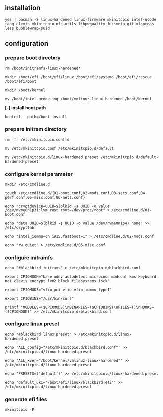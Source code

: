 ## installation

```
yes | pacman -S linux-hardened linux-firmware mkinitcpio intel-ucode tang clevis mkinitcpio-nfs-utils libpwquality luksmeta git xfsprogs less bubblewrap-suid 
```



## configuration

### prepare boot directory

```
rm /boot/initramfs-linux-hardened*
```

```
mkdir /boot/efi /boot/efi/linux /boot/efi/systemd /boot/efi/rescue /boot/efi/boot
```

```
mkdir /boot/kernel
```

```
mv /boot/intel-ucode.img /boot/vmlinuz-linux-hardened /boot/kernel
```


**[-] install boot path**

```
bootctl --path=/boot install
```



###  prepare initram directory

```
rm -fr /etc/mkinitcpio.conf.d
```

```
mv /etc/mkinitcpio.conf /etc/mkinitcpio.d/default
```

```
mv /etc/mkinitcpio.d/linux-hardened.preset /etc/mkinitcpio.d/default-hardened-preset
```


### configure kernel parameter

```
mkdir /etc/cmdline.d
```

```
touch /etc/cmdline.d/{01-boot.conf,02-mods.conf,03-secs.conf,04-perf.conf,05-misc.conf,06-nets.conf}
```

```
echo "cryptdevice=UUID=$(blkid -s UUID -o value /dev/nvme0n1p3):lvm_root root=/dev/proc/root" > /etc/cmdline.d/01-boot.conf
```

```
echo "data UUID=$(blkid -s UUID -o value /dev/nvme0n1p4) none" >> /etc/crypttab
```

```
echo "intel_iommu=on i915.fastboot=1" > /etc/cmdline.d/02-mods.conf
```

```
echo "rw quiet" > /etc/cmdline.d/05-misc.conf
```

###  configure initramfs

```
echo "#blackbird initrams" > /etc/mkinitcpio.d/blackbird.conf
```

```
export CPIOHOOK="base udev autodetect microcode modconf kms keyboard net clevis encrypt lvm2 block filesystems fsck"
```

```
export CPIOMODS="vfio_pci vfio vfio_iommu_type1"
```

```
export CPIOBINS="/usr/bin/curl"
```

```
printf "MODULES=($CPIOMODS)\nBINARIES=($CPIOBINS)\nFILES=()\nHOOKS=($CPIOHOOK)" >> /etc/mkinitcpio.d/blackbird.conf 
```


### configure linux preset

```
echo "#blackbird linux preset" > /etc/mkinitcpio.d/linux-hardened.preset
```

```
echo 'ALL_config="/etc/mkinitcpio.d/blackbird.conf"' >> /etc/mkinitcpio.d/linux-hardened.preset
```

```
echo 'ALL_kver="/boot/kernel/vmlinuz-linux-hardened"' >> /etc/mkinitcpio.d/linux-hardened.preset
```

```
echo "PRESETS=('default')" >> /etc/mkinitcpio.d/linux-hardened.preset
```

```
echo 'default_uki="/boot/efi/linux/blackbird.efi"' >> /etc/mkinitcpio.d/linux-hardened.preset
```


### generate efi files

```
mkinitcpio -P
```

